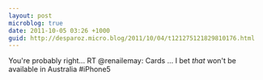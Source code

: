 ```yaml
---
layout: post
microblog: true
date: 2011-10-05 03:26 +1000
guid: http://desparoz.micro.blog/2011/10/04/t121275121829810176.html
---
```

You're probably right... RT @renailemay: Cards ... I bet *that* won't be available in Australia #iPhone5
